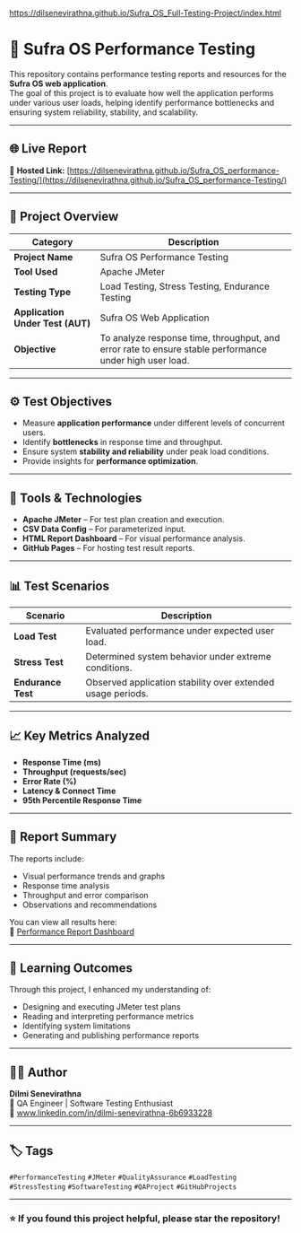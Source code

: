 https://dilsenevirathna.github.io/Sufra_OS_Full-Testing-Project/index.html

# 🧪 Sufra OS Performance Testing

This repository contains performance testing reports and resources for the **Sufra OS web application**.  
The goal of this project is to evaluate how well the application performs under various user loads, helping identify performance bottlenecks and ensuring system reliability, stability, and scalability.

---

## 🌐 Live Report
🔗 **Hosted Link:** [https://dilsenevirathna.github.io/Sufra_OS_performance-Testing/](https://dilsenevirathna.github.io/Sufra_OS_performance-Testing/)

---

## 📂 Project Overview

| Category | Description |
|-----------|--------------|
| **Project Name** | Sufra OS Performance Testing |
| **Tool Used** | Apache JMeter |
| **Testing Type** | Load Testing, Stress Testing, Endurance Testing |
| **Application Under Test (AUT)** | Sufra OS Web Application |
| **Objective** | To analyze response time, throughput, and error rate to ensure stable performance under high user load. |

---

## ⚙️ Test Objectives

- Measure **application performance** under different levels of concurrent users.  
- Identify **bottlenecks** in response time and throughput.  
- Ensure system **stability and reliability** under peak load conditions.  
- Provide insights for **performance optimization**.

---

## 🧰 Tools & Technologies

- **Apache JMeter** – For test plan creation and execution.  
- **CSV Data Config** – For parameterized input.  
- **HTML Report Dashboard** – For visual performance analysis.  
- **GitHub Pages** – For hosting test result reports.  

---

## 📊 Test Scenarios

| Scenario | Description |
|-----------|-------------|
| **Load Test** | Evaluated performance under expected user load. |
| **Stress Test** | Determined system behavior under extreme conditions. |
| **Endurance Test** | Observed application stability over extended usage periods. |

---

## 📈 Key Metrics Analyzed

- **Response Time (ms)**  
- **Throughput (requests/sec)**  
- **Error Rate (%)**  
- **Latency & Connect Time**  
- **95th Percentile Response Time**  

---

## 🧾 Report Summary

The reports include:
- Visual performance trends and graphs  
- Response time analysis  
- Throughput and error comparison  
- Observations and recommendations  

You can view all results here:  
🔗 [Performance Report Dashboard](https://dilsenevirathna.github.io/Sufra_OS_performance-Testing/)

---

## 🎯 Learning Outcomes

Through this project, I enhanced my understanding of:
- Designing and executing JMeter test plans  
- Reading and interpreting performance metrics  
- Identifying system limitations  
- Generating and publishing performance reports  

---

## 👩‍💻 Author

**Dilmi Senevirathna**  
📍 QA Engineer | Software Testing Enthusiast  
🔗 www.linkedin.com/in/dilmi-senevirathna-6b6933228

---

## 🏷️ Tags

`#PerformanceTesting` `#JMeter` `#QualityAssurance` `#LoadTesting` `#StressTesting` `#SoftwareTesting` `#QAProject` `#GitHubProjects`

---

### ⭐ If you found this project helpful, please star the repository!

